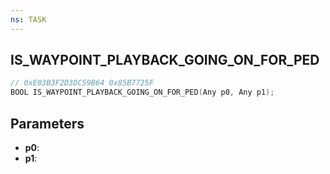 ```yaml
---
ns: TASK
---
```

## IS_WAYPOINT_PLAYBACK_GOING_ON_FOR_PED

```c
// 0xE03B3F2D3DC59B64 0x85B7725F
BOOL IS_WAYPOINT_PLAYBACK_GOING_ON_FOR_PED(Any p0, Any p1);
```

## Parameters
* **p0**:
* **p1**:
